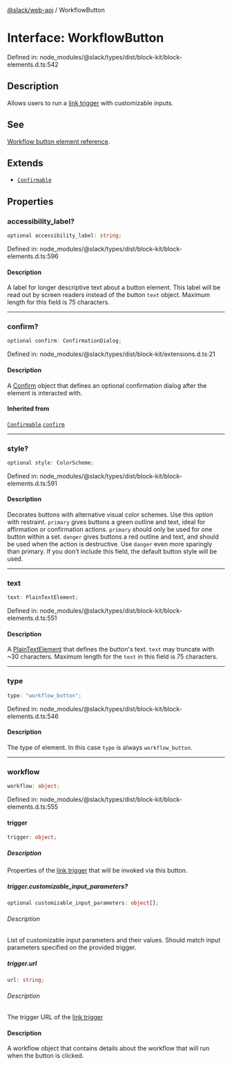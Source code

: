 [@slack/web-api](../index.md) / WorkflowButton

# Interface: WorkflowButton

Defined in: node\_modules/@slack/types/dist/block-kit/block-elements.d.ts:542

## Description

Allows users to run a [link trigger](https://api.slack.com/automation/triggers/link#workflow_buttons) with customizable inputs.

## See

[Workflow button element reference](https://api.slack.com/reference/block-kit/block-elements#workflow_button).

## Extends

- [`Confirmable`](Confirmable.md)

## Properties

### accessibility\_label?

```ts
optional accessibility_label: string;
```

Defined in: node\_modules/@slack/types/dist/block-kit/block-elements.d.ts:596

#### Description

A label for longer descriptive text about a button element. This label will be read out by screen
readers instead of the button `text` object. Maximum length for this field is 75 characters.

***

### confirm?

```ts
optional confirm: ConfirmationDialog;
```

Defined in: node\_modules/@slack/types/dist/block-kit/extensions.d.ts:21

#### Description

A [Confirm](Confirm.md) object that defines an optional confirmation dialog after the element is interacted
with.

#### Inherited from

[`Confirmable`](Confirmable.md).[`confirm`](Confirmable.md#confirm)

***

### style?

```ts
optional style: ColorScheme;
```

Defined in: node\_modules/@slack/types/dist/block-kit/block-elements.d.ts:591

#### Description

Decorates buttons with alternative visual color schemes. Use this option with restraint.
`primary` gives buttons a green outline and text, ideal for affirmation or confirmation actions. `primary` should
only be used for one button within a set.
`danger` gives buttons a red outline and text, and should be used when the action is destructive. Use `danger` even
more sparingly than primary.
If you don't include this field, the default button style will be used.

***

### text

```ts
text: PlainTextElement;
```

Defined in: node\_modules/@slack/types/dist/block-kit/block-elements.d.ts:551

#### Description

A [PlainTextElement](PlainTextElement.md) that defines the button's text. `text` may truncate with ~30 characters.
Maximum length for the `text` in this field is 75 characters.

***

### type

```ts
type: "workflow_button";
```

Defined in: node\_modules/@slack/types/dist/block-kit/block-elements.d.ts:546

#### Description

The type of element. In this case `type` is always `workflow_button`.

***

### workflow

```ts
workflow: object;
```

Defined in: node\_modules/@slack/types/dist/block-kit/block-elements.d.ts:555

#### trigger

```ts
trigger: object;
```

##### Description

Properties of the [link trigger](https://api.slack.com/automation/triggers/link#workflow_buttons)
that will be invoked via this button.

##### trigger.customizable\_input\_parameters?

```ts
optional customizable_input_parameters: object[];
```

###### Description

List of customizable input parameters and their values. Should match input parameters specified on
the provided trigger.

##### trigger.url

```ts
url: string;
```

###### Description

The trigger URL of the [link trigger](https://api.slack.com/automation/triggers/link#workflow_buttons)

#### Description

A workflow object that contains details about the workflow that will run when the button is clicked.
